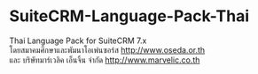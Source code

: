 SuiteCRM-Language-Pack-Thai
===========================
Thai Language Pack for SuiteCRM 7.x<br/>
โดยสมาคมศึกษาและพัมนาโอเพ่นซอร์ส http://www.oseda.or.th<br />
และ บริษัทมาร์เวลิค เอ็นจิ้น จำกัด http://www.marvelic.co.th 

